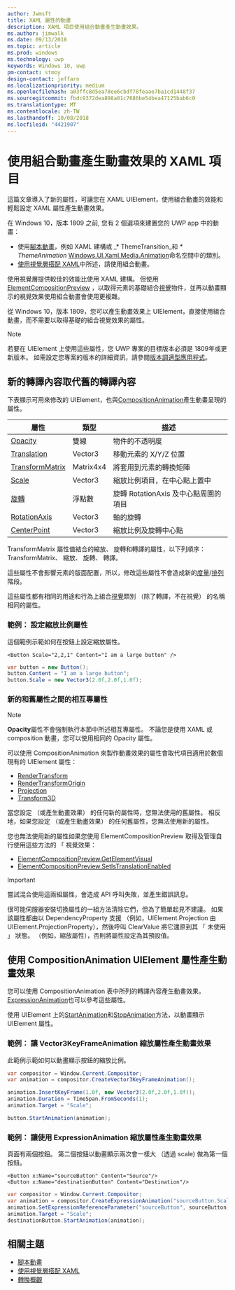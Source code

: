 ```yaml
---
author: Jwmsft
title: XAML 屬性的動畫
description: XAML 項目使用組合動畫產生動畫效果。
ms.author: jimwalk
ms.date: 09/13/2018
ms.topic: article
ms.prod: windows
ms.technology: uwp
keywords: Windows 10, uwp
pm-contact: stmoy
design-contact: jeffarn
ms.localizationpriority: medium
ms.openlocfilehash: a03ffc8d5ea78ee6cbdf78feaae7ba1cd1448f37
ms.sourcegitcommit: fbdc9372dea898a01c7686be54bea47125bab6c0
ms.translationtype: MT
ms.contentlocale: zh-TW
ms.lasthandoff: 10/08/2018
ms.locfileid: "4421907"
---
```

# <a name="animating-xaml-elements-with-composition-animations"></a>使用組合動畫產生動畫效果的 XAML 項目

這篇文章導入了新的屬性，可讓您在 XAML UIElement，使用組合動畫的效能和輕鬆設定 XAML 屬性產生動畫效果。

在 Windows 10，版本 1809 之前, 您有 2 個選項來建置您的 UWP app 中的動畫：

- 使用[腳本動畫](storyboarded-animations.md)，例如 XAML 建構或 _* ThemeTransition_和 _* ThemeAnimation_ [Windows.UI.Xaml.Media.Animation](/uwp/api/windows.ui.xaml.media.animation)命名空間中的類別。
- [使用視覺層搭配 XAML](../../composition/using-the-visual-layer-with-xaml.md)中所述，請使用組合動畫。

使用視覺層提供較佳的效能比使用 XAML 建構。 但使用[ElementCompositionPreview](/uwp/api/Windows.UI.Xaml.Hosting.ElementCompositionPreview) ，以取得元素的基礎組合[視覺](/uwp/api/windows.ui.composition.visual)物件，並再以動畫顯示的視覺效果使用組合動畫會使用更複雜。

從 Windows 10，版本 1809，您可以產生動畫效果上 UIElement，直接使用組合動畫，而不需要以取得基礎的組合視覺效果的屬性。

> [!NOTE]
> 若要在 UIElement 上使用這些屬性，您 UWP 專案的目標版本必須是 1809年或更新版本。 如需設定您專案的版本的詳細資訊，請參閱[版本調適型應用程式](../../debug-test-perf/version-adaptive-apps.md)。

## <a name="new-rendering-properties-replace-old-rendering-properties"></a>新的轉譯內容取代舊的轉譯內容

下表顯示可用來修改的 UIElement，也與[CompositionAnimation](/uwp/api/windows.ui.composition.compositionanimation)產生動畫呈現的屬性。

| 屬性 | 類型 | 描述 |
| -- | -- | -- |
| [Opacity](/uwp/api/windows.ui.xaml.uielement.opacity) | 雙線 | 物件的不透明度 |
| [Translation](/uwp/api/windows.ui.xaml.uielement.translation) | Vector3 | 移動元素的 X/Y/Z 位置 |
| [TransformMatrix](/uwp/api/windows.ui.xaml.uielement.transformmatrix) | Matrix4x4 | 將套用到元素的轉換矩陣 |
| [Scale](/uwp/api/windows.ui.xaml.uielement.scale) | Vector3 | 縮放比例項目，在中心點上置中 |
| [旋轉](/uwp/api/windows.ui.xaml.uielement.rotation) | 浮點數 | 旋轉 RotationAxis 及中心點周圍的項目 |
| [RotationAxis](/uwp/api/windows.ui.xaml.uielement.rotationaxis) | Vector3 | 軸的旋轉 |
| [CenterPoint](/uwp/api/windows.ui.xaml.uielement.centerpoint) | Vector3 | 縮放比例及旋轉中心點 |

TransformMatrix 屬性值結合的縮放、 旋轉和轉譯的屬性，以下列順序： TransformMatrix、 縮放、 旋轉、 轉譯。

這些屬性不會影響元素的版面配置，所以，修改這些屬性不會造成新的[度量](/uwp/api/windows.ui.xaml.uielement.measure)/[排列](/uwp/api/windows.ui.xaml.uielement.arrange)階段。

這些屬性都有相同的用途和行為上組合[視覺](/uwp/api/windows.ui.composition.visual)類別 （除了轉譯，不在視覺） 的名稱相同的屬性。

### <a name="example-setting-the-scale-property"></a>範例： 設定縮放比例屬性

這個範例示範如何在按鈕上設定縮放屬性。

```xaml
<Button Scale="2,2,1" Content="I am a large button" />
```

```csharp
var button = new Button();
button.Content = "I am a large button";
button.Scale = new Vector3(2.0f,2.0f,1.0f);
```

### <a name="mutual-exclusivity-between-new-and-old-properties"></a>新的和舊屬性之間的相互專屬性

> [!NOTE]
> **Opacity**屬性不會強制執行本節中所述相互專屬性。 不論您是使用 XAML 或 composition 動畫，您可以使用相同的 Opacity 屬性。

可以使用 CompositionAnimation 來製作動畫效果的屬性會取代項目適用於數個現有的 UIElement 屬性：

- [RenderTransform](/uwp/api/windows.ui.xaml.uielement.rendertransform)
- [RenderTransformOrigin](/uwp/api/windows.ui.xaml.uielement.rendertransformorigin)
- [Projection](/uwp/api/windows.ui.xaml.uielement.projection)
- [Transform3D](/uwp/api/windows.ui.xaml.uielement.transform3d)

當您設定 （或產生動畫效果） 的任何新的屬性時，您無法使用的舊屬性。 相反地，如果您設定 （或產生動畫效果） 的任何舊屬性，您無法使用新的屬性。

您也無法使用新的屬性如果您使用 ElementCompositionPreview 取得及管理自行使用這些方法的 「 視覺效果：

- [ElementCompositionPreview.GetElementVisual](/uwp/api/windows.ui.xaml.hosting.elementcompositionpreview.getelementvisual)
- [ElementCompositionPreview.SetIsTranslationEnabled](/uwp/api/windows.ui.xaml.hosting.elementcompositionpreview.setistranslationenabled)

> [!IMPORTANT]
> 嘗試混合使用這兩組屬性，會造成 API 呼叫失敗，並產生錯誤訊息。

很可能伺服器安裝切換屬性的一組方法清除它們，但為了簡單起見不建議。 如果該屬性都由以 DependencyProperty 支援 （例如，UIElement.Projection 由 UIElement.ProjectionProperty），然後呼叫 ClearValue 將它還原到其 「 未使用 」 狀態。 （例如，縮放屬性），否則將屬性設定為其預設值。

## <a name="animating-uielement-properties-with-compositionanimation"></a>使用 CompositionAnimation UIElement 屬性產生動畫效果

您可以使用 CompositionAnimation 表中所列的轉譯內容產生動畫效果。 [ExpressionAnimation](/uwp/api/windows.ui.composition.expressionanimation)也可以參考這些屬性。

使用 UIElement 上的[StartAnimation](/uwp/api/windows.ui.xaml.uielement.startanimation)和[StopAnimation](/uwp/api/windows.ui.xaml.uielement.stopanimation)方法，以動畫顯示 UIElement 屬性。

### <a name="example-animating-the-scale-property-with-a-vector3keyframeanimation"></a>範例： 讓 Vector3KeyFrameAnimation 縮放屬性產生動畫效果

此範例示範如何以動畫顯示按鈕的縮放比例。

```csharp
var compositor = Window.Current.Compositor;
var animation = compositor.CreateVector3KeyFrameAnimation();

animation.InsertKeyFrame(1.0f, new Vector3(2.0f,2.0f,1.0f));
animation.Duration = TimeSpan.FromSeconds(1);
animation.Target = "Scale";

button.StartAnimation(animation);
```

### <a name="example-animating-the-scale-property-with-an-expressionanimation"></a>範例： 讓使用 ExpressionAnimation 縮放屬性產生動畫效果

頁面有兩個按鈕。 第二個按鈕以動畫顯示兩次會一樣大 （透過 scale) 做為第一個按鈕。

```xaml
<Button x:Name="sourceButton" Content="Source"/>
<Button x:Name="destinationButton" Content="Destination"/>
```

```csharp
var compositor = Window.Current.Compositor;
var animation = compositor.CreateExpressionAnimation("sourceButton.Scale*2");
animation.SetExpressionReferenceParameter("sourceButton", sourceButton);
animation.Target = "Scale";
destinationButton.StartAnimation(animation);
```

## <a name="related-topics"></a>相關主題

- [腳本動畫](storyboarded-animations.md)
- [使用視覺層搭配 XAML](../../composition/using-the-visual-layer-with-xaml.md)
- [轉換概觀](../layout/transforms.md)